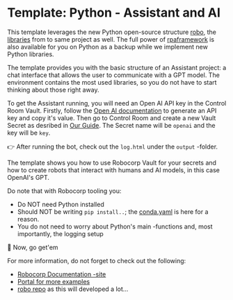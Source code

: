 # Template: Python - Assistant and AI

This template leverages the new Python open-source structure [robo](https://github.com/robocorp/robo), the [libraries](https://github.com/robocorp/robo#libraries) from to same project as well.
The full power of [rpaframework](https://github.com/robocorp/rpaframework) is also available for you on Python as a backup while we implement new Python libraries.

The template provides you with the basic structure of an Assistant project: a chat interface that allows the user to communicate with a GPT model. The environment contains the most used libraries, so you do not have to start thinking about those right away.

To get the Assistant running, you will need an Open AI API key in the Control Room Vault.
Firstly, follow the [Open AI documentation](https://platform.openai.com/docs/quickstart/build-your-application) to generate an API key and copy it's value.
Then go to Control Room and create a new Vault Secret as desribed in [Our Guide](https://robocorp.com/docs/development-guide/variables-and-secrets/vault).
The Secret name will be `openai` and the key will be `key`.

👉 After running the bot, check out the `log.html` under the `output` -folder.

The template shows you how to use Robocorp Vault for your secrets and how to create robots that interact with humans and AI models, in this case OpenAI's GPT.

Do note that with Robocorp tooling you:
- Do NOT need Python installed
- Should NOT be writing `pip install..`; the [conda.yaml](https://github.com/robocorp/template-python/blob/master/conda.yaml) is here for a reason.
- You do not need to worry about Python's main -functions and, most importantly, the logging setup

🚀 Now, go get'em

For more information, do not forget to check out the following:
* [Robocorp Documentation -site](https://robocorp.com/docs)
* [Portal for more examples](https://robocorp.com/portal)
* [robo repo](https://github.com/robocorp/robo) as this will developed a lot...
